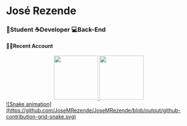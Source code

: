 # José Rezende
### 📕Student  ☕Developer  💻Back-End
#### 🐱‍👤Recent Account

<div align="center">
  <a href="https://github.com/JoseMRezende">
  <img height="120em" src="https://github-readme-stats.vercel.app/api?username=JoseMRezende&show_icons=true&theme=dark&include_all_commits=true&count_private=true"/>
  <img height="120em" src="https://github-readme-stats.vercel.app/api/top-langs/?username=JoseMRezende&layout=compact&langs_count=7&theme=dark"/>
</div>
![Snake animation](https://github.com/JoseMRezende/JoseMRezende/blob/output/github-contribution-grid-snake.svg)

